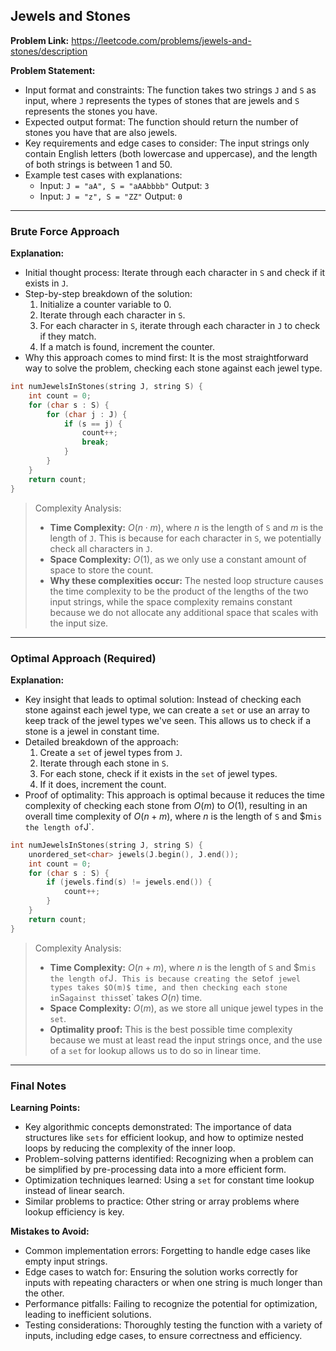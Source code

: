 ## Jewels and Stones
**Problem Link:** https://leetcode.com/problems/jewels-and-stones/description

**Problem Statement:**
- Input format and constraints: The function takes two strings `J` and `S` as input, where `J` represents the types of stones that are jewels and `S` represents the stones you have. 
- Expected output format: The function should return the number of stones you have that are also jewels.
- Key requirements and edge cases to consider: The input strings only contain English letters (both lowercase and uppercase), and the length of both strings is between 1 and 50.
- Example test cases with explanations: 
  - Input: `J = "aA", S = "aAAbbbb"` Output: `3`
  - Input: `J = "z", S = "ZZ"` Output: `0`

---

### Brute Force Approach

**Explanation:**
- Initial thought process: Iterate through each character in `S` and check if it exists in `J`.
- Step-by-step breakdown of the solution: 
  1. Initialize a counter variable to 0.
  2. Iterate through each character in `S`.
  3. For each character in `S`, iterate through each character in `J` to check if they match.
  4. If a match is found, increment the counter.
- Why this approach comes to mind first: It is the most straightforward way to solve the problem, checking each stone against each jewel type.

```cpp
int numJewelsInStones(string J, string S) {
    int count = 0;
    for (char s : S) {
        for (char j : J) {
            if (s == j) {
                count++;
                break;
            }
        }
    }
    return count;
}
```

> Complexity Analysis:
> - **Time Complexity:** $O(n \cdot m)$, where $n$ is the length of `S` and $m$ is the length of `J`. This is because for each character in `S`, we potentially check all characters in `J`.
> - **Space Complexity:** $O(1)$, as we only use a constant amount of space to store the count.
> - **Why these complexities occur:** The nested loop structure causes the time complexity to be the product of the lengths of the two input strings, while the space complexity remains constant because we do not allocate any additional space that scales with the input size.

---

### Optimal Approach (Required)

**Explanation:**
- Key insight that leads to optimal solution: Instead of checking each stone against each jewel type, we can create a `set` or use an array to keep track of the jewel types we've seen. This allows us to check if a stone is a jewel in constant time.
- Detailed breakdown of the approach: 
  1. Create a `set` of jewel types from `J`.
  2. Iterate through each stone in `S`.
  3. For each stone, check if it exists in the `set` of jewel types.
  4. If it does, increment the count.
- Proof of optimality: This approach is optimal because it reduces the time complexity of checking each stone from $O(m)$ to $O(1)$, resulting in an overall time complexity of $O(n + m)$, where $n$ is the length of `S` and $m` is the length of `J`.

```cpp
int numJewelsInStones(string J, string S) {
    unordered_set<char> jewels(J.begin(), J.end());
    int count = 0;
    for (char s : S) {
        if (jewels.find(s) != jewels.end()) {
            count++;
        }
    }
    return count;
}
```

> Complexity Analysis:
> - **Time Complexity:** $O(n + m)$, where $n$ is the length of `S` and $m` is the length of `J`. This is because creating the `set` of jewel types takes $O(m)$ time, and then checking each stone in `S` against this `set` takes $O(n)$ time.
> - **Space Complexity:** $O(m)$, as we store all unique jewel types in the `set`.
> - **Optimality proof:** This is the best possible time complexity because we must at least read the input strings once, and the use of a `set` for lookup allows us to do so in linear time.

---

### Final Notes

**Learning Points:**
- Key algorithmic concepts demonstrated: The importance of data structures like `sets` for efficient lookup, and how to optimize nested loops by reducing the complexity of the inner loop.
- Problem-solving patterns identified: Recognizing when a problem can be simplified by pre-processing data into a more efficient form.
- Optimization techniques learned: Using a `set` for constant time lookup instead of linear search.
- Similar problems to practice: Other string or array problems where lookup efficiency is key.

**Mistakes to Avoid:**
- Common implementation errors: Forgetting to handle edge cases like empty input strings.
- Edge cases to watch for: Ensuring the solution works correctly for inputs with repeating characters or when one string is much longer than the other.
- Performance pitfalls: Failing to recognize the potential for optimization, leading to inefficient solutions.
- Testing considerations: Thoroughly testing the function with a variety of inputs, including edge cases, to ensure correctness and efficiency.